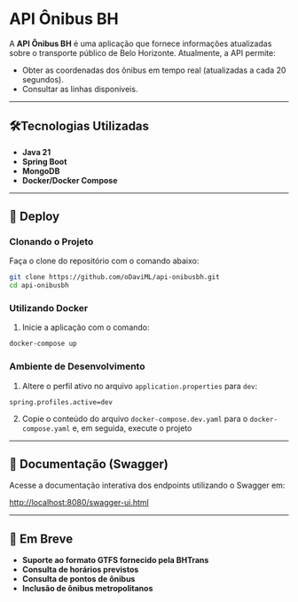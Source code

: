 # API Ônibus BH

A **API Ônibus BH** é uma aplicação que fornece informações atualizadas sobre o transporte público de Belo Horizonte. Atualmente, a API permite:

- Obter as coordenadas dos ônibus em tempo real (atualizadas a cada 20 segundos).
- Consultar as linhas disponíveis.

---

## 🛠Tecnologias Utilizadas

- **Java 21**
- **Spring Boot**
- **MongoDB**
- **Docker/Docker Compose**

---

## 🚀 Deploy

### Clonando o Projeto

Faça o clone do repositório com o comando abaixo:

```bash
git clone https://github.com/oDaviML/api-onibusbh.git
cd api-onibusbh
```

### Utilizando Docker

1. Inicie a aplicação com o comando:

```bash
docker-compose up
```

### Ambiente de Desenvolvimento

1. Altere o perfil ativo no arquivo `application.properties` para `dev`:

```properties
spring.profiles.active=dev
```
2. Copie o conteúdo do arquivo `docker-compose.dev.yaml` para o `docker-compose.yaml` e, em seguida, execute o projeto

---

## 📖 Documentação (Swagger)

Acesse a documentação interativa dos endpoints utilizando o Swagger em:

[http://localhost:8080/swagger-ui.html](http://localhost:8080/swagger-ui.html)

---

## 🚧 Em Breve

- **Suporte ao formato GTFS fornecido pela BHTrans**
- **Consulta de horários previstos**
- **Consulta de pontos de ônibus**
- **Inclusão de ônibus metropolitanos**
